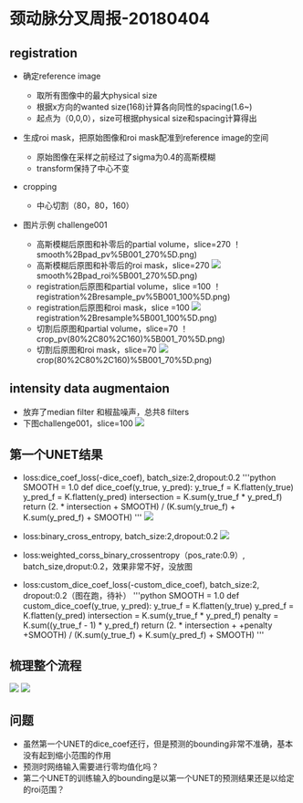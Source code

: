 # 颈动脉分叉周报-20180404

## registration

* 确定reference image
	- 取所有图像中的最大physical size
	- 根据x方向的wanted size(168)计算各向同性的spacing(1.6~)
	- 起点为（0,0,0），size可根据physical size和spacing计算得出

* 生成roi mask，把原始图像和roi mask配准到reference image的空间
	- 原始图像在采样之前经过了sigma为0.4的高斯模糊
	- transform保持了中心不变

* cropping
	- 中心切割（80，80，160）

* 图片示例 challenge001
	- 高斯模糊后原图和补零后的partial volume，slice=270
	！[](https://github.com/cirweecle/DataScience/blob/master/cta_segmentation_PXY/images/1)smooth%2Bpad_pv%5B001_270%5D.png)
	- 高斯模糊后原图和补零后的roi mask，slice=270
	![](https://github.com/cirweecle/DataScience/blob/master/cta_segmentation_PXY/images/1)smooth%2Bpad_roi%5B001_270%5D.png)
	- registration后原图和partial volume，slice =100
	！[](https://github.com/cirweecle/DataScience/blob/master/cta_segmentation_PXY/images/2)registration%2Bresample_pv%5B001_100%5D.png)
	- registration后原图和roi mask，slice =100
	![](https://github.com/cirweecle/DataScience/blob/master/cta_segmentation_PXY/images/2)registration%2Bresample%5B001_100%5D.png)
	- 切割后原图和partial volume，slice=70
	！[](https://github.com/cirweecle/DataScience/blob/master/cta_segmentation_PXY/images/3)crop_pv(80%2C80%2C160)%5B001_70%5D.png)
	- 切割后原图和roi mask，slice=70
	![](https://github.com/cirweecle/DataScience/blob/master/cta_segmentation_PXY/images/3)crop(80%2C80%2C160)%5B001_70%5D.png)


## intensity data augmentaion

* 放弃了median filter 和椒盐噪声，总共8 filters
* 下图challenge001，slice=100
![](https://github.com/cirweecle/DataScience/blob/master/cta_segmentation_PXY/images/intensity_aug_001.png)

## 第一个UNET结果

* loss:dice_coef_loss(-dice_coef), batch_size:2,dropout:0.2
'''python
SMOOTH = 1.0
def dice_coef(y_true, y_pred):
    y_true_f = K.flatten(y_true)
    y_pred_f = K.flatten(y_pred)
    intersection = K.sum(y_true_f * y_pred_f)
    return (2. * intersection + SMOOTH) / (K.sum(y_true_f) + K.sum(y_pred_f) + SMOOTH)
'''
![](https://github.com/cirweecle/DataScience/blob/master/cta_segmentation_PXY/terriableImages/val_loss_1st_r.png)

* loss:binary_cross_entropy, batch_size:2,dropout:0.2
![](https://github.com/cirweecle/DataScience/blob/master/cta_segmentation_PXY/terriableImages/binary_cross_1st_r.png)

* loss:weighted_corss_binary_crossentropy（pos_rate:0.9）, batch_size,droput:0.2，效果非常不好，没放图

* loss:custom_dice_coef_loss(-custom_dice_coef), batch_size:2, dropout:0.2（图在跑，待补）
'''python
SMOOTH = 1.0
def custom_dice_coef(y_true, y_pred):
    y_true_f = K.flatten(y_true)
    y_pred_f = K.flatten(y_pred)
    intersection = K.sum(y_true_f * y_pred_f)
    penalty = K.sum((y_true_f - 1) * y_pred_f)
    return (2. * intersection + +penalty +SMOOTH) / (K.sum(y_true_f) + K.sum(y_pred_f) + SMOOTH)
'''

## 梳理整个流程
![](https://github.com/cirweecle/DataScience/blob/master/cta_segmentation_PXY/images/first_unet.JPG)
![](https://github.com/cirweecle/DataScience/blob/master/cta_segmentation_PXY/images/second_unet.JPG)



## 问题

* 虽然第一个UNET的dice_coef还行，但是预测的bounding非常不准确，基本没有起到缩小范围的作用
* 预测时网络输入需要进行零均值化吗？
* 第二个UNET的训练输入的bounding是以第一个UNET的预测结果还是以给定的roi范围？